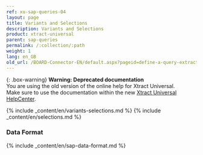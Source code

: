 ```yaml
---
ref: xu-sap-queries-04
layout: page
title: Variants and Selections
description: Variants and Selections
product: xtract-universal
parent: sap-queries
permalink: /:collection/:path
weight: 1
lang: en_GB
old_url: /BOARD-Connector-EN/default.aspx?pageid=define-a-query-extraction
---
```


{: .box-warning}
**Warning: Deprecated documentation** <br>
You are using the old version of the online help for Xtract Universal.<br>
Make sure to use the documentation within the new [Xtract Universal HelpCenter](https://helpcenter.theobald-software.com/xtract-universal/documentation/introduction/).

{% include _content/en/variants-selections.md %} 
{% include _content/en/selections.md %}

### Data Format

{% include _content/en/sap-data-format.md  %}